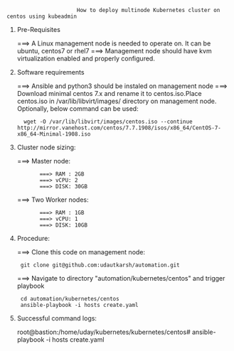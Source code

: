                           How to deploy multinode Kubernetes cluster on centos using kubeadmin
1) Pre-Requisites

    ===> A Linux management node is needed to operate on. It can be ubuntu, centos7 or rhel7 
    ===> Management node should have kvm virtualization enabled and properly configured.

2) Software requirements

    ===> Ansible and python3 should be instaled on management node
    ===> Download minimal centos 7.x and rename it to centos.iso.Place centos.iso in /var/lib/libvirt/images/ directory on
         management node. Optionally, below command can be used: 
    
         wget -O /var/lib/libvirt/images/centos.iso --continue http://mirror.vanehost.com/centos/7.7.1908/isos/x86_64/CentOS-7-x86_64-Minimal-1908.iso


3) Cluster node sizing:
    
    ===> Master node:
    
              ===> RAM : 2GB
              ===> vCPU: 2
              ===> DISK: 30GB
              
    ===> Two Worker nodes:
    
              ===> RAM : 1GB
              ===> vCPU: 1
              ===> DISK: 10GB
    

4) Procedure:
    
   ===> Clone this code on management node:
   
        git clone git@github.com:udautkarsh/automation.git

   ===> Navigate to directory "automation/kubernetes/centos" and trigger playbook
        
        cd automation/kubernetes/centos
        ansible-playbook -i hosts create.yaml
        
5) Successful command logs:
   
   root@bastion:/home/uday/kubernetes/kubernetes/centos# ansible-playbook -i hosts create.yaml 
   
      
